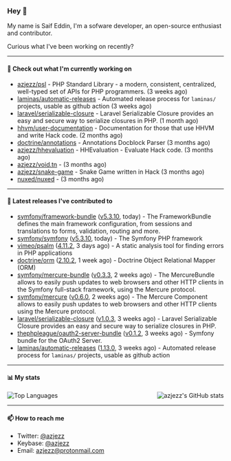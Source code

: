 ### Hey 👋

My name is Saif Eddin, I'm a sofware developer, an open-source enthusiast and contributor.

Curious what I've been working on recently?

---

#### 👷 Check out what I'm currently working on

- [azjezz/psl](https://github.com/azjezz/psl) - PHP Standard Library - a modern, consistent, centralized, well-typed set of APIs for PHP programmers. (3 weeks ago)
- [laminas/automatic-releases](https://github.com/laminas/automatic-releases) - Automated release process for `laminas/` projects, usable as github action (3 weeks ago)
- [laravel/serializable-closure](https://github.com/laravel/serializable-closure) - Laravel Serializable Closure provides an easy and secure way to serialize closures in PHP. (1 month ago)
- [hhvm/user-documentation](https://github.com/hhvm/user-documentation) - Documentation for those that use HHVM and write Hack code. (2 months ago)
- [doctrine/annotations](https://github.com/doctrine/annotations) - Annotations Docblock Parser (3 months ago)
- [azjezz/hhevaluation](https://github.com/azjezz/hhevaluation) - HHEvaluation - Evaluate Hack code. (3 months ago)
- [azjezz/void.tn](https://github.com/azjezz/void.tn) -  (3 months ago)
- [azjezz/snake-game](https://github.com/azjezz/snake-game) - Snake Game written in Hack (3 months ago)
- [nuxed/nuxed](https://github.com/nuxed/nuxed) -  (3 months ago)

---

#### 🔭 Latest releases I've contributed to

- [symfony/framework-bundle](https://github.com/symfony/framework-bundle) ([v5.3.10](https://github.com/symfony/framework-bundle/releases/tag/v5.3.10), today) - The FrameworkBundle defines the main framework configuration, from sessions and translations to forms, validation, routing and more.
- [symfony/symfony](https://github.com/symfony/symfony) ([v5.3.10](https://github.com/symfony/symfony/releases/tag/v5.3.10), today) - The Symfony PHP framework
- [vimeo/psalm](https://github.com/vimeo/psalm) ([4.11.2](https://github.com/vimeo/psalm/releases/tag/4.11.2), 3 days ago) - A static analysis tool for finding errors in PHP applications
- [doctrine/orm](https://github.com/doctrine/orm) ([2.10.2](https://github.com/doctrine/orm/releases/tag/2.10.2), 1 week ago) - Doctrine Object Relational Mapper (ORM)
- [symfony/mercure-bundle](https://github.com/symfony/mercure-bundle) ([v0.3.3](https://github.com/symfony/mercure-bundle/releases/tag/v0.3.3), 2 weeks ago) - The MercureBundle allows to easily push updates to web browsers and other HTTP clients in the Symfony full-stack framework, using the Mercure protocol.
- [symfony/mercure](https://github.com/symfony/mercure) ([v0.6.0](https://github.com/symfony/mercure/releases/tag/v0.6.0), 2 weeks ago) - The Mercure Component allows to easily push updates to web browsers and other HTTP clients using the Mercure protocol.
- [laravel/serializable-closure](https://github.com/laravel/serializable-closure) ([v1.0.3](https://github.com/laravel/serializable-closure/releases/tag/v1.0.3), 3 weeks ago) - Laravel Serializable Closure provides an easy and secure way to serialize closures in PHP.
- [thephpleague/oauth2-server-bundle](https://github.com/thephpleague/oauth2-server-bundle) ([v0.1.2](https://github.com/thephpleague/oauth2-server-bundle/releases/tag/v0.1.2), 3 weeks ago) - Symfony bundle for the OAuth2 Server.
- [laminas/automatic-releases](https://github.com/laminas/automatic-releases) ([1.13.0](https://github.com/laminas/automatic-releases/releases/tag/1.13.0), 3 weeks ago) - Automated release process for `laminas/` projects, usable as github action

---

#### 📊 My stats

<img align="right" alt="azjezz's GitHub stats" src="https://github-readme-stats.vercel.app/api?username=azjezz&count_private=1&show_icons=true&" />

![Top Languages](https://github-readme-stats.vercel.app/api/top-langs/?username=azjezz)

---

#### 📫 How to reach me

- Twitter: [@azjezz](https://twitter.com/azjezz)
- Keybase: [@azjezz](https://keybase.io/azjezz)
- Email: [azjezz@protonmail.com](mailto://azjezz@protonmail.com)

